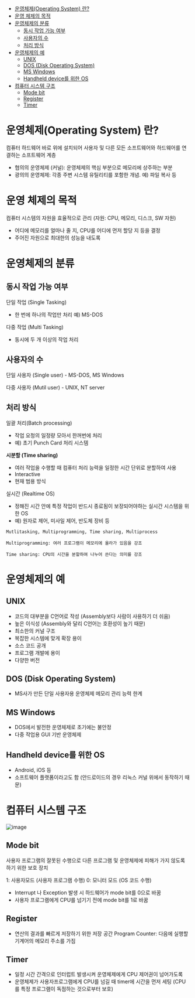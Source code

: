 - [운영체제(Operating System) 란?](#운영체제operating-system-란?)
- [운영 체제의 목적](#운영-체제의-목적)
- [운영체제의 분류](#운영체제의-분류)
  * [동시 작업 가능 여부](#동시-작업-가능-여부)
  * [사용자의 수](#사용자의-수)
  * [처리 방식](#처리-방식)
- [운영체제의 예](#운영체제의-예)
  * [UNIX](#unix)
  * [DOS (Disk Operating System)](#dos-disk-operatin-system)
  * [MS Windows](#mS-windows)
  * [Handheld device를 위한 OS](#Handheld-device를-위한-OS)
- [컴퓨터 시스템 구조](#컴퓨터-시스템-구조)
  * [Mode bit](#mode-bit)
  * [Register](#register)
  * [Timer](#timer)


# 운영체제(Operating System) 란?
컴퓨터 하드웨어 바로 위에 설치되어 사용자 및 다른 모든 소프트웨어와 하드웨어를 연결하는 소프트웨어 계층

- 협의의 운영체제 (커널): 운영체제의 핵심 부분으로 메모리에 상주하는 부분
- 광의의 운영체제: 각종 주변 시스템 유틸리티를 포함한 개념. 예) 파일 복사 등

# 운영 체제의 목적
컴퓨터 시스템의 자원을 효율적으로 관리 (자원: CPU, 메모리, 디스크, SW 자원)

- 어디에 메모리를 얼마나 줄 지, CPU를 어디에 먼저 할당 지 등을 결정
- 주어진 자원으로 최대한의 성능을 내도록
  
# 운영체제의 분류
## 동시 작업 가능 여부
단일 작업 (Single Tasking)
- 한 번에 하나의 작업만 처리 예) MS-DOS

다중 작업 (Multi Tasking)
- 동시에 두 개 이상의 작업 처리

## 사용자의 수
단일 사용자 (Single user) - MS-DOS, MS Windows

다중 사용자 (Mutil user) - UNIX, NT server

## 처리 방식
일괄 처리(Batch processing)
- 작업 요청의 일정량 모아서 한꺼번에 처리
- 예) 초기 Punch Card 처리 시스템

**시분할 (Time sharing)**
- 여러 작업을 수행할 때 컴퓨터 처리 능력을 일정한 시간 단위로 분할하여 사용
- Interactive
- 현재 범용 방식

실시간 (Realtime OS)
- 정해진 시간 안에 특정 작업이 반드시 종료됨이 보장되어야하는 실시간 시스템을 위한 OS
- 예) 원자로 제어, 미사일 제어, 반도체 장비 등


```text
Mutlitasking, Multiprogramming, Time sharing, Multiprocess

Multiprogramming: 여러 프로그램이 메모리에 올라가 있음을 강조

Time sharing: CPU의 시간을 분할하여 나누어 쓴다는 의미를 강조
```


# 운영체제의 예
## UNIX
- 코드의 대부분을 C언어로 작성 (Assembly보다 사람이 사용하기 더 쉬움)
- 높은 이식성 (Assembly와 달리 C언어는 호환성이 높기 때문)
- 최소한의 커널 구조
- 복잡한 시스템에 맞게 확장 용이
- 소스 코드 공개
- 프로그램 개발에 용이
- 다양한 버전

## DOS (Disk Operating System)
- MS사가 만든 단일 사용자용 운영체제
 메모리 관리 능력 한계

## MS Windows
- DOS에서 발전한 운영체제로 초기에는 불안정
- 다중 작업용 GUI 기반 운영체제

## Handheld device를 위한 OS
- Android, iOS 등
- 소프트웨어 플랫폼이라고도 함 (안드로이드의 경우 리눅스 커널 위에서 동작하기 때문)


# 컴퓨터 시스템 구조
![image](https://github.com/Suyoung225/Book-Review/assets/87157566/c27566a8-84c1-420e-9198-02d6550659ce)

## Mode bit
사용자 프로그램의 잘못된 수행으로 다른 프로그램 및 운영체제에 피해가 가지 않도록 하기 위한 보호 장치

1: 사용자모드 (사용자 프로그램 수행)
0: 모니터 모드 (OS 코드 수행)

- Interrupt 나 Exception 발생 시 하드웨어가 mode bit를 0으로 바꿈
- 사용자 프로그램에게 CPU를 넘기기 전에 mode bit를 1로 바꿈

## Register
- 연산의 결과를 빠르게 저장하기 위한 저장 공간
 Program Counter: 다음에 실행할 기계어의 메모리 주소를 가짐

## Timer
- 일정 시간 간격으로 인터럽트 발생시켜 운영체제에게 CPU 제어권이 넘어가도록
- 운영체제가 사용자프로그램에게 CPU를 넘길 때 timer에 시간을 먼저 세팅 (CPU를 특정 프로그램이 독점하는 것으로부터 보호)
